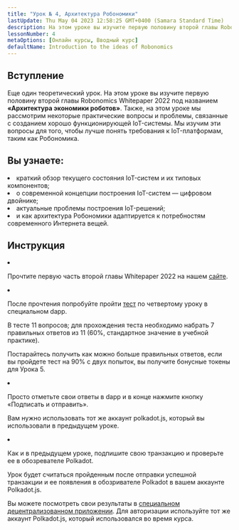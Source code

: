 ```yaml
---
title: "Урок № 4, Архитектура Робономики"
lastUpdate: Thu May 04 2023 12:58:25 GMT+0400 (Samara Standard Time)
description: На этом уроке вы изучите первую половину второй главы Robonomics Whitepaper 2022 под названием «Архитектура экономики роботов». 
lessonNumber: 4
metaOptions: [Онлайн курсы, Вводный курс]
defaultName: Introduction to the ideas of Robonomics
---
```


## Вступление

Еще один теоретический урок. На этом уроке вы изучите первую половину второй главы Robonomics Whitepaper 2022 под названием **«Архитектура экономики роботов»**. Также, на этом уроке мы рассмотрим некоторые практические вопросы и проблемы, связанные с созданием хорошо функционирующей IoT-системы. Мы изучим эти вопросы для того, чтобы лучше понять требования к IoT-платформам, таким как Робономика.

## Вы узнаете: 

<List>

<li>
краткий обзор текущего состояния IoT-систем и их типовых компонентов;
</li>

<li>
о современной концепции построения IoT-систем — цифровом двойнике;
</li>

<li>
актуальные проблемы построения IoT-решений;
</li>

<li>
и как архитектура Робономики адаптируется к потребностям современного Интернета вещей.
</li>

</List>

## Инструкция

<List type="numbers">

<li>

Прочтите первую часть второй главы Whitepaper 2022  на нашем [сайте](https://robonomics.network/architecture/).

</li>

<li>

После прочтения попробуйте пройти [тест](https://lesson4.robonomics.academy/) по четвертому уроку в специальном dapp.

В тесте 11 вопросов; для прохождения теста необходимо набрать 7 правильных ответов из 11 (60%, стандартное значение в учебной практике).

Постарайтесь получить как можно больше правильных ответов, если вы пройдете тест на 90% с двух попыток, вы получите бонусные токены для Урока 5.

</li>

<li>

Просто отметьте свои ответы в dapp и в конце нажмите кнопку «Подписать и отправить».

Вам нужно использовать тот же аккаунт polkadot.js, который вы использовали в предыдущем уроке.

</li>

<li>

Как и в предыдущем уроке, подпишите свою транзакцию и проверьте ее в обозревателе Polkadot.

</li>
</List>


<Result>

Урок будет считаться пройденным после отправки успешной транзакции и ее появления в обозривателе Polkadot в вашем аккаунте Polkadot.js.

Вы можете посмотреть свои результаты в [специальном децентрализованном приложении](https://lk.robonomics.academy/). Для авторизации используйте тот же аккаунт Polkadot.js, который использовался во время курса.

</Result>